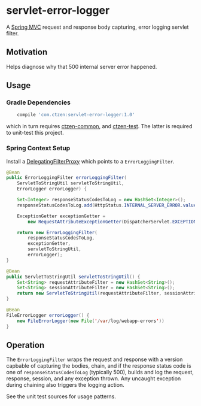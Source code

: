 # servlet-error-logger

A [Spring MVC](http://docs.spring.io/spring/docs/current/spring-framework-reference/html/mvc.html) request and response body capturing, error logging servlet filter.

## Motivation

Helps diagnose why that 500 internal server error happened.

## Usage

### Gradle Dependencies

```groovy
    compile 'com.ctzen:servlet-error-logger:1.0'
```

which in turn requires [ctzen-common](https://github.com/ctzen/ctzen-common), and [ctzen-test](https://github.com/ctzen/ctzen-test). The latter is required to unit-test this project. 

### Spring Context Setup

Install a [DelegatingFilterProxy](http://docs.spring.io/spring/docs/current/javadoc-api/org/springframework/web/filter/DelegatingFilterProxy.html) which points to a `ErrorLoggingFilter`.

```java
@Bean
public ErrorLoggingFilter errorLoggingFilter(
    ServletToStringUtil servletToStringUtil, 
    ErrorLogger errorLogger) {

    Set<Integer> responseStatusCodesToLog = new HashSet<Integer>();
    responseStatusCodesToLog.add(HttpStatus.INTERNAL_SERVER_ERROR.value());

    ExceptionGetter exceptionGetter = 
        new RequestAttributeExceptionGetter(DispatcherServlet.EXCEPTION_ATTRIBUTE);

    return new ErrorLoggingFilter(
        responseStatusCodesToLog,
        exceptionGetter,
        servletToStringUtil,
        errorLogger);
}

@Bean
public ServletToStringUtil servletToStringUtil() {
    Set<String> requestAttributeFilter = new HashSet<String>();
    Set<String> sessionAttributeFilter = new HashSet<String>();
    return new ServletToStringUtil(requestAttributeFilter, sessionAttributeFilter);
}

@Bean
FileErrorLogger errorLogger() {
    new FileErrorLogger(new File('/var/log/webapp-errors'))
}
```

## Operation

The `ErrorLoggingFilter` wraps the request and response with a version capbable of capturing the bodies, chain, and if the response status code is one of `responseStatusCodesToLog` (typically 500), builds and log the request, response, session, and any exception thrown.  Any uncaught exception during chaining also triggers the logging action.

See the unit test sources for usage patterns.

